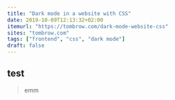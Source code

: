 ```yaml
---
title: "Dark mode in a website with CSS"
date: 2019-10-09T12:13:32+02:00
itemurl: "https://tombrow.com/dark-mode-website-css"
sites: "tombrow.com"
tags: ["frontend", "css", "dark mode"]
draft: false
---
```

## test
> emm